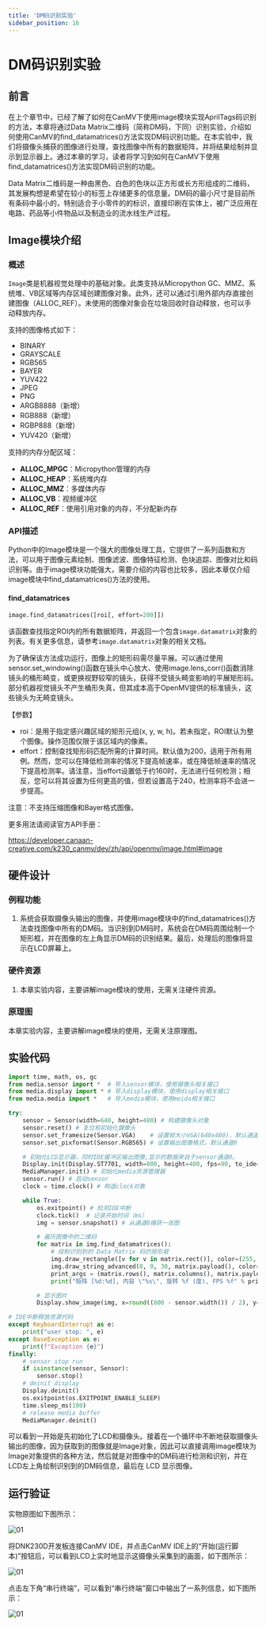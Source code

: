 ```yaml
---
title: 'DM码识别实验'
sidebar_position: 16
---
```


# DM码识别实验

## 前言

在上个章节中，已经了解了如何在CanMV下使用image模块实现AprilTags码识别的方法，本章将通过Data Matrix二维码（简称DM码，下同）识别实验，介绍如何使用CanMV的find_datamatrices()方法实现DM码识别功能。在本实验中，我们将摄像头捕获的图像进行处理，查找图像中所有的数据矩阵，并将结果绘制并显示到显示器上。通过本章的学习，读者将学习到如何在CanMV下使用find_datamatrices()方法实现DM码识别的功能。

Data Matrix二维码是一种由黑色、白色的色块以正方形或长方形组成的二维码，其发展构想是希望在较小的标签上存储更多的信息量。DM码的最小尺寸是目前所有条码中最小的，特别适合于小零件的的标识，直接印刷在实体上，被广泛应用在电路、药品等小件物品以及制造业的流水线生产过程。

## Image模块介绍

### 概述

`Image`类是机器视觉处理中的基础对象。此类支持从Micropython GC、MMZ、系统堆、VB区域等内存区域创建图像对象。此外，还可以通过引用外部内存直接创建图像（ALLOC_REF）。未使用的图像对象会在垃圾回收时自动释放，也可以手动释放内存。

支持的图像格式如下：

- BINARY
- GRAYSCALE
- RGB565
- BAYER
- YUV422
- JPEG
- PNG
- ARGB8888（新增）
- RGB888（新增）
- RGBP888（新增）
- YUV420（新增）

支持的内存分配区域：

- **ALLOC_MPGC**：Micropython管理的内存
- **ALLOC_HEAP**：系统堆内存
- **ALLOC_MMZ**：多媒体内存
- **ALLOC_VB**：视频缓冲区
- **ALLOC_REF**：使用引用对象的内存，不分配新内存

### API描述

‌Python中的Image模块是一个强大的图像处理工具，它提供了一系列函数和方法，可以用于图像元素绘制、图像滤波、图像特征检测、色块追踪、图像对比和码识别等。由于image模块功能强大，需要介绍的内容也比较多，因此本章仅介绍image模块中find_datamatrices()方法的使用。

#### find_datamatrices

```python
image.find_datamatrices([roi[, effort=200]])
```

该函数查找指定ROI内的所有数据矩阵，并返回一个包含`image.datamatrix`对象的列表。有关更多信息，请参考`image.datamatrix`对象的相关文档。

为了确保该方法成功运行，图像上的矩形码需尽量平展。可以通过使用sensor.set_windowing()函数在镜头中心放大、使用image.lens_corr()函数消除镜头的桶形畸变，或更换视野较窄的镜头，获得不受镜头畸变影响的平展矩形码。部分机器视觉镜头不产生桶形失真，但其成本高于OpenMV提供的标准镜头，这些镜头为无畸变镜头。

【参数】

- roi：是用于指定感兴趣区域的矩形元组(x, y, w, h)。若未指定，ROI默认为整个图像。操作范围仅限于该区域内的像素。
- effort：控制查找矩形码匹配所需的计算时间。默认值为200，适用于所有用例。然而，您可以在降低检测率的情况下提高帧速率，或在降低帧速率的情况下提高检测率。请注意，当effort设置低于约160时，无法进行任何检测；相反，您可以将其设置为任何更高的值，但若设置高于240，检测率将不会进一步提高。

注意：不支持压缩图像和Bayer格式图像。

更多用法请阅读官方API手册：

https://developer.canaan-creative.com/k230_canmv/dev/zh/api/openmv/image.html#image

## 硬件设计

### 例程功能

1. 系统会获取摄像头输出的图像，并使用image模块中的find_datamatrices()方法查找图像中所有的DM码。当识别到DM码时，系统会在DM码周围绘制一个矩形框，并在图像的左上角显示DM码的识别结果。最后，处理后的图像将显示在LCD屏幕上。

### 硬件资源

1. 本章实验内容，主要讲解image模块的使用，无需关注硬件资源。  


### 原理图

本章实验内容，主要讲解image模块的使用，无需关注原理图。  

## 实验代码

``` python
import time, math, os, gc
from media.sensor import *  # 导入sensor模块，使用摄像头相关接口
from media.display import * # 导入display模块，使用display相关接口
from media.media import *   # 导入media模块，使用meida相关接口

try:
    sensor = Sensor(width=640, height=480) # 构建摄像头对象
    sensor.reset() # 复位和初始化摄像头
    sensor.set_framesize(Sensor.VGA)    # 设置帧大小VGA(640x480)，默认通道0
    sensor.set_pixformat(Sensor.RGB565) # 设置输出图像格式，默认通道0

    # 初始化LCD显示器，同时IDE缓冲区输出图像,显示的数据来自于sensor通道0。
    Display.init(Display.ST7701, width=800, height=480, fps=90, to_ide=True)
    MediaManager.init() # 初始化media资源管理器
    sensor.run() # 启动sensor
    clock = time.clock() # 构造clock对象

    while True:
        os.exitpoint() # 检测IDE中断
        clock.tick()  # 记录开始时间（ms）
        img = sensor.snapshot() # 从通道0捕获一张图

        # 遍历图像中的二维码
        for matrix in img.find_datamatrices():
            # 绘制识别到的 Data Matrix 码的矩形框
            img.draw_rectangle([v for v in matrix.rect()], color=(255, 0, 0))
            img.draw_string_advanced(0, 0, 30, matrix.payload(), color=(255, 255, 255)) # 图像显示DM码信息
            print_args = (matrix.rows(), matrix.columns(), matrix.payload(), (180 * matrix.rotation()) / math.pi, clock.fps())
            print("矩阵 [%d:%d], 内容 \"%s\", 旋转 %f (度), FPS %f" % print_args)

        # 显示图片
        Display.show_image(img, x=round((800 - sensor.width()) / 2), y=round((480 - sensor.height()) / 2))

# IDE中断释放资源代码
except KeyboardInterrupt as e:
    print("user stop: ", e)
except BaseException as e:
    print(f"Exception {e}")
finally:
    # sensor stop run
    if isinstance(sensor, Sensor):
        sensor.stop()
    # deinit display
    Display.deinit()
    os.exitpoint(os.EXITPOINT_ENABLE_SLEEP)
    time.sleep_ms(100)
    # release media buffer
    MediaManager.deinit()
```

可以看到一开始是先初始化了LCD和摄像头。接着在一个循环中不断地获取摄像头输出的图像，因为获取到的图像就是Image对象，因此可以直接调用image模块为Image对象提供的各种方法，然后就是对图像中的DM码进行检测和识别，并在LCD左上角绘制识别到的DM码信息，最后在 LCD 显示图像。

## 运行验证

实物原图如下图所示：

![01](./img/29.png)

将DNK230D开发板连接CanMV IDE，并点击CanMV IDE上的“开始(运行脚本)”按钮后，可以看到LCD上实时地显示这摄像头采集到的画面，如下图所示：

![01](./img/30.png)

点击左下角“串行终端”，可以看到“串行终端”窗口中输出了一系列信息，如下图所示：

![01](./img/31.png)
